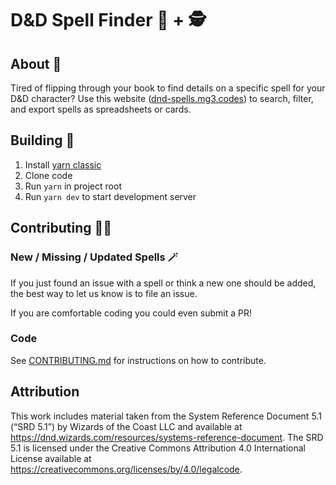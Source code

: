 <!-- @format -->

# D&D Spell Finder :mage: + :detective:

## About :mega:

Tired of flipping through your book to find details on a specific spell for your D&D character? Use this website ([dnd-spells.mg3.codes](https://dnd-spells.mg3.codes)) to search, filter, and export spells as spreadsheets or cards.

## Building :bricks:

1. Install [yarn classic](https://classic.yarnpkg.com/)
1. Clone code
1. Run `yarn` in project root
1. Run `yarn dev` to start development server

## Contributing :technologist:

### New / Missing / Updated Spells :magic_wand:

If you just found an issue with a spell or think a new one should be added, the best way to let us know is to file an issue.

If you are comfortable coding you could even submit a PR!

### Code

See [CONTRIBUTING.md](./contributing.md) for instructions on how to contribute.

## Attribution

This work includes material taken from the System Reference Document 5.1 (“SRD 5.1”) by Wizards of the Coast LLC and available at https://dnd.wizards.com/resources/systems-reference-document. The SRD 5.1 is licensed under the Creative Commons Attribution 4.0 International License available at https://creativecommons.org/licenses/by/4.0/legalcode.
